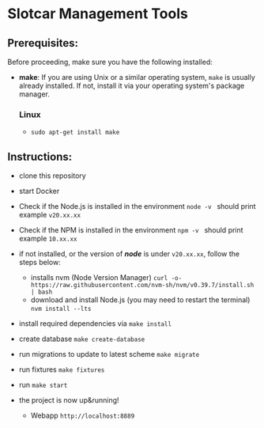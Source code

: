 # Slotcar Management Tools

## Prerequisites:

Before proceeding, make sure you have the following installed:

- **make**: If you are using Unix or a similar operating system, `make` is usually already installed. If not, install it via your operating system's package manager.

  ### Linux

  - `sudo apt-get install make`

## Instructions:

- clone this repository
- start Docker

- Check if the Node.js is installed in the environment
  `node -v ` should print example `v20.xx.xx`
- Check if the NPM is installed in the environment
  `npm -v ` should print example `10.xx.xx`

- if not installed, or the version of **_node_** is under `v20.xx.xx`, follow the steps below:

  - installs nvm (Node Version Manager)
    `curl -o- https://raw.githubusercontent.com/nvm-sh/nvm/v0.39.7/install.sh | bash`

  * download and install Node.js (you may need to restart the terminal)
    `nvm install --lts`

- install required dependencies via `make install`
- create database `make create-database`
- run migrations to update to latest scheme `make migrate`
- run fixtures `make fixtures`
- run `make start`
- the project is now up&running!
  - Webapp `http://localhost:8889`
